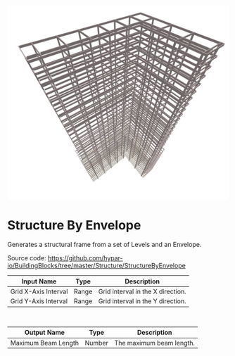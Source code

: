 <img src="preview.png" width="512">
            
# Structure By Envelope

Generates a structural frame from a set of Levels and an Envelope.

Source code:
https://github.com/hypar-io/BuildingBlocks/tree/master/Structure/StructureByEnvelope

|Input Name|Type|Description|
|---|---|---|
|Grid X-Axis Interval|Range|Grid interval in the X direction.|
|Grid Y-Axis Interval|Range|Grid interval in the Y direction.|


<br>

|Output Name|Type|Description|
|---|---|---|
|Maximum Beam Length|Number|The maximum beam length.|

